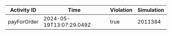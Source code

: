 | Activity ID | Time | Violation | Simulation |
| --- | --- | --- | --- |
| payForOrder | 2024-05-19T13:07:29.049Z | true | 2011384 |